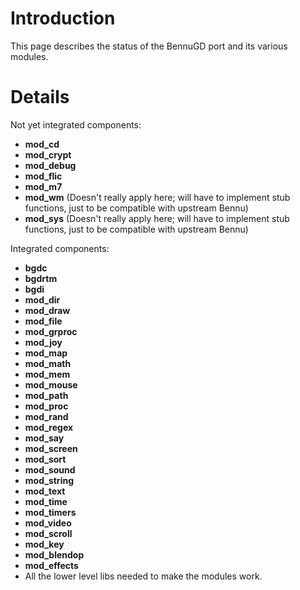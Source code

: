 # Introduction #

This page describes the status of the BennuGD port and its various modules.

# Details #

Not yet integrated components:
  * **mod\_cd**
  * **mod\_crypt**
  * **mod\_debug**
  * **mod\_flic**
  * **mod\_m7**
  * **mod\_wm** (Doesn't really apply here; will have to implement stub functions, just to be compatible with upstream Bennu)
  * **mod\_sys** (Doesn't really apply here; will have to implement stub functions, just to be compatible with upstream Bennu)

Integrated components:
  * **bgdc**
  * **bgdrtm**
  * **bgdi**
  * **mod\_dir**
  * **mod\_draw**
  * **mod\_file**
  * **mod\_grproc**
  * **mod\_joy**
  * **mod\_map**
  * **mod\_math**
  * **mod\_mem**
  * **mod\_mouse**
  * **mod\_path**
  * **mod\_proc**
  * **mod\_rand**
  * **mod\_regex**
  * **mod\_say**
  * **mod\_screen**
  * **mod\_sort**
  * **mod\_sound**
  * **mod\_string**
  * **mod\_text**
  * **mod\_time**
  * **mod\_timers**
  * **mod\_video**
  * **mod\_scroll**
  * **mod\_key**
  * **mod\_blendop**
  * **mod\_effects**
  * All the lower level libs needed to make the modules work.